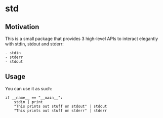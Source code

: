 # std

## Motivation

This is a small package that provides 3 high-level APIs to interact elegantly with stdin, stdout and stderr:

    - stdin
    - stderr
    - stdout

## Usage

You can use it as such:

``` 
if __name__ == "__main__":
    stdin | print
    "This prints out stuff on stdout" | stdout
    "This prints out stuff on stderr" | stderr

```
